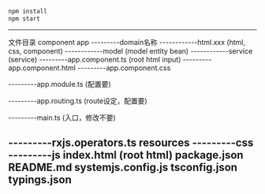 ```bash
npm install
npm start
```

---------------------------------------
文件目录
component
app
   ---------domain名称
            ------------html.xxx (html, css, component)
            ------------model    (model entity bean)
            ------------service  (service)
   ---------app.component.ts     (root html input)
   ---------app.component.html
   ---------app.component.css

   ---------app.module.ts         (配置要)

   ---------app.routing.ts        (route设定，配置要)

   ---------main.ts               (入口，修改不要)

   ---------rxjs.operators.ts
 resources 
   ---------css
   ---------js
 index.html                       (root html)
 package.json
 README.md
 systemjs.config.js
 tsconfig.json
 typings.json
 --------------------------------------------------------------